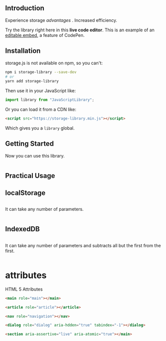## Introduction

Experience storage *advantages* . Increased efficiency.

Try the library right here in this **live code editor**. This is an example of an [editable embed](https://blog.codepen.io/documentation/pro-features/editable-embeds/), a feature of CodePen.

## Installation

storage.js is not available on npm, so you can't:

```bash
npm i storage-library --save-dev
# or
yarn add storage-library
```

Then use it in your JavaScript like:

```javascript
import library from "JavaScriptLibrary";
```

Or you can load it from a CDN like:

```html
<script src="https://storage-library.min.js"></script>
```

Which gives you a `library` global.

## Getting Started

Now you can use this library.

```javascript


```

## Practical Usage


## localStorage

```js

```

It can take any number of parameters.

```js

```

## IndexedDB

```js

```

It can take any number of parameters and subtracts all but the first from the first.

```js

```

# attributes
HTML 5 Attributes


```html
<main role="main"></main>
```

```html
<article role="article"></article>
```

```html
<nav role="navigation"></nav>
```

```html
<dialog role="dialog" aria-hdden="true" tabindex="-1"></dialog>
```

```html
<section aria-assertive="live" aria-atomic="true"></main>
```

